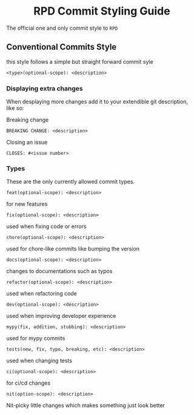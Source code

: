 <h1 align="center">RPD Commit Styling Guide</h1>

The official one and only commit style to `RPD`

## Conventional Commits Style

this style follows a simple but straight forward commit syle
```txt
<type>(optional-scope): <description>
```

### Displaying extra changes

When desplaying more changes add it to your extendible git description, like so:

Breaking change
```
BREAKING CHANGE: <description>
```
Closing an issue
```
CLOSES: #<issue number>
```

### Types
These are the only currently allowed commit types.

```
feat(optional-scope): <description>
```
for new features
```
fix(optional-scope): <description>
```
used when fixing code or errors
```
chore(optional-scope): <description>
```
used for chore-like commits like bumping the version
```
docs(optional-scope): <description>
```
changes to documentations such as typos
```
refactor(optional-scope): <description>
```
used when refactoring code
```
dev(optional-scope): <description>
```
used when improving developer experience
```
mypy(fix, addition, stubbing): <description>
```
used for mypy commits
```
tests(new, fix, typo, breaking, etc): <description>
```
used when changing tests
```
ci(optional-scope): <description>
```
for ci/cd changes
```
nit(option-scope): <description>
```
Nit-picky little changes which makes something just look better
